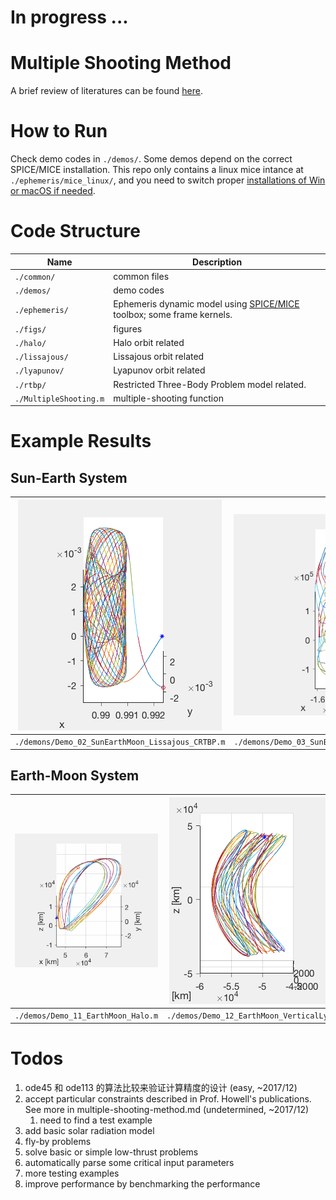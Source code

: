 # In progress ...

# Multiple Shooting Method
A brief review of literatures can be found [here](multiple-shooting-method.md).

# How to Run
Check demo codes in `./demos/`.
Some demos depend on the correct SPICE/MICE installation.
This repo only contains a linux mice intance at `./ephemeris/mice_linux/`, and you need to switch proper [installations of Win or macOS if needed](https://naif.jpl.nasa.gov/naif/).

# Code Structure
| Name | Description |
| -----|-------------|
`./common/` | common files
`./demos/` | demo codes
`./ephemeris/` | Ephemeris dynamic model using [SPICE/MICE](https://naif.jpl.nasa.gov/naif/) toolbox; some frame kernels.
`./figs/` | figures
`./halo/` | Halo orbit related
`./lissajous/` | Lissajous orbit related
`./lyapunov/` | Lyapunov orbit related
`./rtbp/` | Restricted Three-Body Problem model related.
`./MultipleShooting.m` | multiple-shooting function

# Example Results

## Sun-Earth System
| ![](demos/Test_02_CRTBP.gif) | ![](demos/Test_02_Ephemeris.gif) | 
|-------------|---------|
| `./demons/Demo_02_SunEarthMoon_Lissajous_CRTBP.m` | `./demons/Demo_03_SunEarthMoon_Lissajous_Ephemeris.m` |

## Earth-Moon System
| ![](demos/Test_02_Halo_Ephemeris.gif) | ![](demos/Test_02_VL_Ephemeris.gif)
|-------------|---------|
| `./demos/Demo_11_EarthMoon_Halo.m` | `./demos/Demo_12_EarthMoon_VerticalLyapunov.m` | 

<!-- | Third order approximation around L1 point -> CRTBP synodic frame. | Third order approximation around L1 point -> ECI Ephemeris -> Earth-centered Rotating frame. | Third order approximation around L1 point -> CRTBP -> ECI Ephemeris -> Earth-centered Rotating frame. -->
<!-- | 分了400段，各点位置精度1e-9，总速度精度1e-7，然后level 2用17次打靶完成，总共128秒 | 日地月星历下，同样的分了400段，各点位置精度10m，总速度精度0.1m/s，然后level 2用4次打靶完成，总共200秒，很快啊，不过这次开了4核8线程并行。| 52段，略。 -->




# Todos
1. ode45 和 ode113 的算法比较来验证计算精度的设计 (easy, ~2017/12)
2. accept particular constraints described in Prof. Howell's publications. See more in multiple-shooting-method.md (undetermined, ~2017/12)
    1. need to find a test example
2. add basic solar radiation model
2. fly-by problems
3. solve basic or simple low-thrust problems
3. automatically parse some critical input parameters
4. more testing examples
5. improve performance by benchmarking the performance

